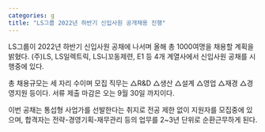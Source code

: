 ```yaml
---
categories: g
title: "LS그룹 2022년 하반기 신입사원 공개채용 진행"
---
```







LS그룹이 2022년 하반기 신입사원 공채에 나서며 올해 총 1000여명을 채용할 계획을 밝혔다. (주)LS, LS일렉트릭, LS니꼬동제련, E1 등 4개 계열사에서 신입사원 공채를 시행중에 있다.

총 채용규모는 세 자리 수이며&nbsp;모집 직무는 △R&D △생산 △설계 △영업 △재경 △경영지원 등이다. 서류 제출 마감은 오는 9월 30일 까지이다.

이번 공채는 통섭형 사업가를 선발한다는 취지로 전공 제한 없이 지원자를 모집중에 있으며, 합격자는 전략-경영기획-재무관리 등의 업무를 2~3년 단위로 순환근무하게 된다.